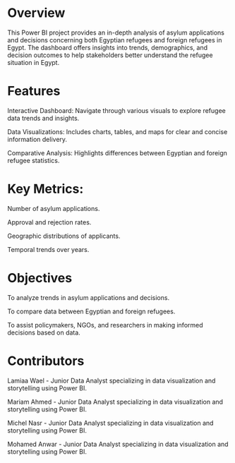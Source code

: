 # Overview
This Power BI project provides an in-depth analysis of asylum applications and decisions concerning both Egyptian refugees and foreign refugees in Egypt. The dashboard offers insights into trends, demographics, and decision outcomes to help stakeholders better understand the refugee situation in Egypt.

# Features
Interactive Dashboard: Navigate through various visuals to explore refugee data trends and insights.

Data Visualizations: Includes charts, tables, and maps for clear and concise information delivery.

Comparative Analysis: Highlights differences between Egyptian and foreign refugee statistics.

# Key Metrics:
Number of asylum applications.

Approval and rejection rates.

Geographic distributions of applicants.

Temporal trends over years.

# Objectives
To analyze trends in asylum applications and decisions.

To compare data between Egyptian and foreign refugees.

To assist policymakers, NGOs, and researchers in making informed decisions based on data.

# Contributors
Lamiaa Wael - Junior Data Analyst specializing in data visualization and storytelling using Power BI.

Mariam Ahmed - Junior Data Analyst specializing in data visualization and storytelling using Power BI.

Michel Nasr - Junior Data Analyst specializing in data visualization and storytelling using Power BI.

Mohamed Anwar - Junior Data Analyst specializing in data visualization and storytelling using Power BI.

